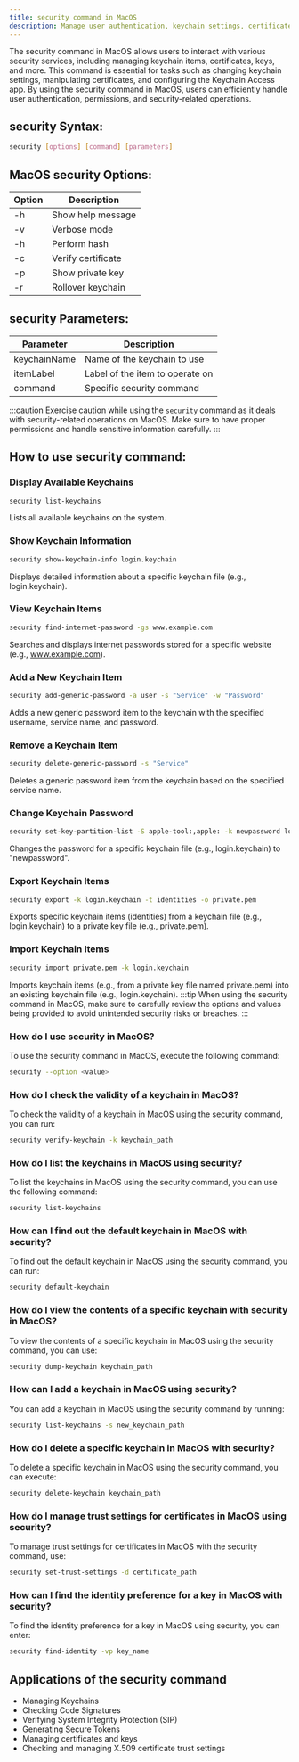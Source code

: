 ```yaml
---
title: security command in MacOS
description: Manage user authentication, keychain settings, certificates, and more with the security command in MacOS.
---
```


The security command in MacOS allows users to interact with various security services, including managing keychain items, certificates, keys, and more. This command is essential for tasks such as changing keychain settings, manipulating certificates, and configuring the Keychain Access app. By using the security command in MacOS, users can efficiently handle user authentication, permissions, and security-related operations.
## security Syntax:
```bash
security [options] [command] [parameters]
```
## MacOS security Options:
| Option | Description                   |
|--------|-------------------------------|
| -h     | Show help message              |
| -v     | Verbose mode                   |
| -h     | Perform hash                   |
| -c     | Verify certificate             |
| -p     | Show private key               |
| -r     | Rollover keychain              |

## security Parameters:
| Parameter    | Description                     |
|--------------|---------------------------------|
| keychainName | Name of the keychain to use      |
| itemLabel    | Label of the item to operate on  |
| command      | Specific security command        |

:::caution
Exercise caution while using the `security` command as it deals with security-related operations on MacOS. Make sure to have proper permissions and handle sensitive information carefully.
:::
## How to use security command:
### Display Available Keychains
```bash
security list-keychains
```
Lists all available keychains on the system.

### Show Keychain Information
```bash
security show-keychain-info login.keychain
```
Displays detailed information about a specific keychain file (e.g., login.keychain).

### View Keychain Items
```bash
security find-internet-password -gs www.example.com
```
Searches and displays internet passwords stored for a specific website (e.g., www.example.com).

### Add a New Keychain Item
```bash
security add-generic-password -a user -s "Service" -w "Password"
```
Adds a new generic password item to the keychain with the specified username, service name, and password.

### Remove a Keychain Item
```bash
security delete-generic-password -s "Service"
```
Deletes a generic password item from the keychain based on the specified service name.

### Change Keychain Password
```bash
security set-key-partition-list -S apple-tool:,apple: -k newpassword login.keychain
```
Changes the password for a specific keychain file (e.g., login.keychain) to "newpassword".

### Export Keychain Items
```bash
security export -k login.keychain -t identities -o private.pem
```
Exports specific keychain items (identities) from a keychain file (e.g., login.keychain) to a private key file (e.g., private.pem).

### Import Keychain Items
```bash
security import private.pem -k login.keychain
```
Imports keychain items (e.g., from a private key file named private.pem) into an existing keychain file (e.g., login.keychain).
:::tip
When using the security command in MacOS, make sure to carefully review the options and values being provided to avoid unintended security risks or breaches.
:::

### How do I use security in MacOS?
To use the security command in MacOS, execute the following command:
```bash
security --option <value>
```

### How do I check the validity of a keychain in MacOS?
To check the validity of a keychain in MacOS using the security command, you can run:
```bash
security verify-keychain -k keychain_path
```

### How do I list the keychains in MacOS using security?
To list the keychains in MacOS using the security command, you can use the following command:
```bash
security list-keychains
```

### How can I find out the default keychain in MacOS with security?
To find out the default keychain in MacOS using the security command, you can run:
```bash
security default-keychain
```

### How do I view the contents of a specific keychain with security in MacOS?
To view the contents of a specific keychain in MacOS using the security command, you can use:
```bash
security dump-keychain keychain_path
```

### How can I add a keychain in MacOS using security?
You can add a keychain in MacOS using the security command by running:
```bash
security list-keychains -s new_keychain_path
```

### How do I delete a specific keychain in MacOS with security?
To delete a specific keychain in MacOS using the security command, you can execute:
```bash
security delete-keychain keychain_path
```

### How do I manage trust settings for certificates in MacOS using security?
To manage trust settings for certificates in MacOS with the security command, use:
```bash
security set-trust-settings -d certificate_path
```

### How can I find the identity preference for a key in MacOS with security?
To find the identity preference for a key in MacOS using security, you can enter:
```bash
security find-identity -vp key_name
```

## Applications of the security command

- Managing Keychains
- Checking Code Signatures
- Verifying System Integrity Protection (SIP)
- Generating Secure Tokens
- Managing certificates and keys
- Checking and managing X.509 certificate trust settings